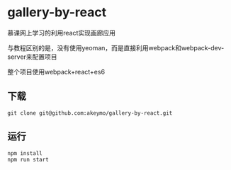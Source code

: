 # gallery-by-react
慕课网上学习的利用react实现画廊应用

与教程区别的是，没有使用yeoman，而是直接利用webpack和webpack-dev-server来配置项目

整个项目使用webpack+react+es6

## 下载
```
git clone git@github.com:akeymo/gallery-by-react.git
```

## 运行
```
npm install  
npm run start
```

